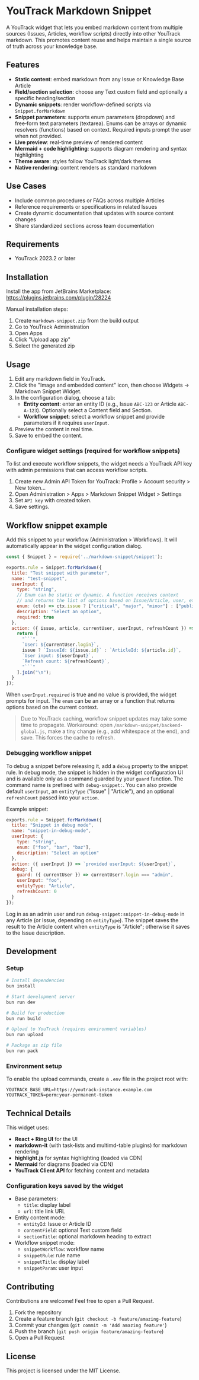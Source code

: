 # YouTrack Markdown Snippet

A YouTrack widget that lets you embed markdown content from multiple sources (Issues, Articles, workflow scripts) directly into other YouTrack markdown. This promotes content reuse and helps maintain a single source of truth across your knowledge base.

## Features

- __Static content__: embed markdown from any Issue or Knowledge Base Article
- __Field/section selection__: choose any Text custom field and optionally a specific heading/section
- __Dynamic snippets__: render workflow-defined scripts via `Snippet.forMarkdown`
- __Snippet parameters__: supports enum parameters (dropdown) and free‑form text parameters (textarea). Enums can be arrays or dynamic resolvers (functions) based on context. Required inputs prompt the user when not provided.
- __Live preview__: real-time preview of rendered content
- __Mermaid + code highlighting__: supports diagram rendering and syntax highlighting
- __Theme aware__: styles follow YouTrack light/dark themes
- __Native rendering__: content renders as standard markdown

## Use Cases

- Include common procedures or FAQs across multiple Articles
- Reference requirements or specifications in related Issues
- Create dynamic documentation that updates with source content changes
- Share standardized sections across team documentation

## Requirements

- YouTrack 2023.2 or later

## Installation 

Install the app from JetBrains Marketplace: https://plugins.jetbrains.com/plugin/28224

Manual installation steps:
1. Create `markdown-snippet.zip` from the build output
2. Go to YouTrack Administration
3. Open Apps
4. Click "Upload app zip"
5. Select the generated zip

## Usage

1. Edit any markdown field in YouTrack.
2. Click the "Image and embedded content" icon, then choose Widgets → Markdown Snippet Widget.
3. In the configuration dialog, choose a tab:
   - __Entity content__: enter an entity ID (e.g., Issue `ABC-123` or Article `ABC-A-123`). Optionally select a Content field and Section.
   - __Workflow snippet__: select a workflow snippet and provide parameters if it requires `userInput`.
4. Preview the content in real time.
5. Save to embed the content.

### Configure widget settings (required for workflow snippets)

To list and execute workflow snippets, the widget needs a YouTrack API key with admin permissions that can access workflow scripts.

1. Create new Admin API Token for YouTrack: Profile > Account security > New token...
2. Open Administration > Apps > Markdown Snippet Widget > Settings
3. Set `API key` with created token.
4. Save settings.

## Workflow snippet example

Add this snippet to your workflow (Administration > Workflows). It will automatically appear in the widget configuration dialog.

```js
const { Snippet } = require('../markdown-snippet/snippet');

exports.rule = Snippet.forMarkdown({
  title: "Test snippet with parameter",
  name: "test-snippet",
  userInput: {
    type: "string",
    // Enum can be static or dynamic. A function receives context
    // and returns the list of options based on Issue/Article, user, etc.
    enum: (ctx) => ctx.issue ? ["critical", "major", "minor"] : ["public", "internal"],
    description: "Select an option",
    required: true
  },
  action: ({ issue, article, currentUser, userInput, refreshCount }) => {
    return [
      "```",
      `User: ${currentUser.login}`,
      issue ? `IssueId: ${issue.id}` : `ArticleId: ${article.id}`,
      `User input: ${userInput}`,
      `Refresh count: ${refreshCount}`,
      "```"
    ].join("\n");
  }
});
```
When `userInput.required` is true and no value is provided, the widget prompts for input. The `enum` can be an array or a function that returns options based on the current context.

 > Due to YouTrack caching, workflow snippet updates may take some time to propagate.
 > Workaround: open `/markdown-snippet/backend-global.js`, make a tiny change (e.g., add whitespace at the end), and save. This forces the cache to refresh.

### Debugging workflow snippet

To debug a snippet before releasing it, add a `debug` property to the snippet rule. In debug mode, the snippet is hidden in the widget configuration UI and is available only as a command guarded by your `guard` function. The command name is prefixed with `debug-snippet:`. You can also provide default `userInput`, an `entityType` ("Issue" | "Article"), and an optional `refreshCount` passed into your `action`.

Example snippet:
```js
exports.rule = Snippet.forMarkdown({
  title: "Snippet in debug mode",
  name: "snippet-in-debug-mode",
  userInput: {
    type: "string",
    enum: ["foo", "bar", "baz"],
    description: "Select an option"
  },
  action: ({ userInput }) => `provided userInput: ${userInput}`,
  debug: {
    guard: ({ currentUser }) => currentUser?.login === "admin",
    userInput: "foo",
    entityType: "Article",
    refreshCount: 0
  }
});
```

Log in as an admin user and run `debug-snippet:snippet-in-debug-mode` in any Article (or Issue, depending on `entityType`). The snippet saves the result to the Article content when `entityType` is "Article"; otherwise it saves to the Issue description.

## Development

### Setup

```bash
# Install dependencies
bun install

# Start development server
bun run dev

# Build for production
bun run build

# Upload to YouTrack (requires environment variables)
bun run upload

# Package as zip file
bun run pack
```

### Environment setup

 To enable the upload commands, create a `.env` file in the project root with:

```
YOUTRACK_BASE_URL=https://youtrack-instance.example.com
YOUTRACK_TOKEN=perm:your-permanent-token
```

## Technical Details

 This widget uses:

 - __React + Ring UI__ for the UI
 - __markdown-it__ (with task-lists and multimd-table plugins) for markdown rendering
 - __highlight.js__ for syntax highlighting (loaded via CDN)
 - __Mermaid__ for diagrams (loaded via CDN)
 - __YouTrack Client API__ for fetching content and metadata

### Configuration keys saved by the widget
 - Base parameters:
   - `title`: display label
   - `url`: title link URL
 - Entity content mode:
   - `entityId`: Issue or Article ID
   - `contentField`: optional Text custom field
   - `sectionTitle`: optional markdown heading to extract
 - Workflow snippet mode:
   - `snippetWorkflow`: workflow name
   - `snippetRule`: rule name
   - `snippetTitle`: display label
   - `snippetParam`: user input

## Contributing

 Contributions are welcome! Feel free to open a Pull Request.

 1. Fork the repository
 2. Create a feature branch (`git checkout -b feature/amazing-feature`)
 3. Commit your changes (`git commit -m 'Add amazing feature'`)
 4. Push the branch (`git push origin feature/amazing-feature`)
 5. Open a Pull Request

## License

This project is licensed under the MIT License.
